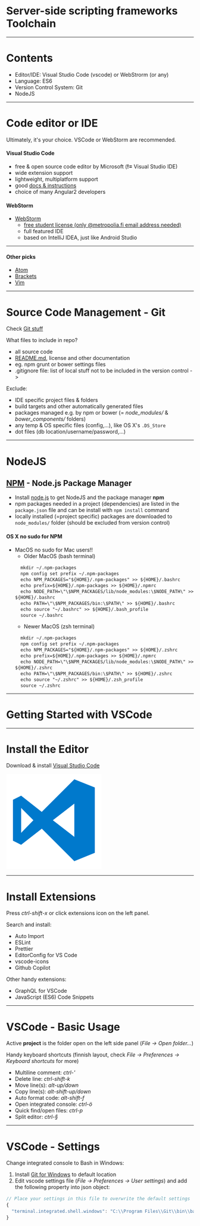 # Server-side scripting frameworks Toolchain

---

# Contents

- Editor/IDE: Visual Studio Code (vscode) or WebStrorm (or any)
- Language: ES6
- Version Control System: Git
- NodeJS

---

# Code editor or IDE

Ultimately, it's your choice. VSCode or WebStorm are recommended.

#### Visual Studio Code

- free & open source code editor by Microsoft (**!=** Visual Studio IDE)
- wide extension support
- lightweight, multiplatform support
- good [docs & instructions](https://code.visualstudio.com/docs/editor/codebasics)
- choice of many Angular2 developers


#### WebStorm

- [WebStorm](https://www.jetbrains.com/webstorm/)
  - [free student license (only @metropolia.fi email address needed)](https://www.jetbrains.com/student/)
  - full featured IDE
  - based on IntelliJ IDEA, just like Android Studio

---

#### Other picks

- [Atom](https://atom.io/)
- [Brackets](http://brackets.io/)
- [Vim](https://github.com/nodejs/node/wiki/Vim-Plugins)

---

# Source Code Management - Git

Check [Git stuff](https://github.com/mattpe/git-intro/blob/master/git-basics.md)

What files to include in repo?

- all source code
- [README.md](https://help.github.com/articles/about-readmes/), license and other documentation
- eg. npm grunt or bower settings files
- .gitignore file: list of local stuff not to be included in the version control ->

Exclude:

- IDE specific project files & folders
- build targets and other automatically generated files
- packages managed e.g. by npm or bower (= _node_modules/_ & _bower_components/_ folders)
- any temp & OS specific files (config,...), like OS X's `.DS_Store`
- dot files (db location/username/password,...)

---

# NodeJS

## [NPM](https://www.npmjs.com/) - Node.js Package Manager

- Install [node.js](https://nodejs.org/en/) to get NodeJS and the package manager **npm**
- npm packages needed in a project (dependencies) are listed in the `package.json` file and can be install with `npm install` command
- locally installed (=project specific) packages are downloaded to `node_modules/` folder (should be excluded from version control)

#### OS X no sudo for NPM

- MacOS no sudo for Mac users!!
  - Older MacOS (bash terminal) 
  ```
    mkdir ~/.npm-packages
    npm config set prefix ~/.npm-packages
    echo NPM_PACKAGES="${HOME}/.npm-packages" >> ${HOME}/.bashrc
    echo prefix=${HOME}/.npm-packages >> ${HOME}/.npmrc
    echo NODE_PATH=\"\$NPM_PACKAGES/lib/node_modules:\$NODE_PATH\" >> ${HOME}/.bashrc
    echo PATH=\"\$NPM_PACKAGES/bin:\$PATH\" >> ${HOME}/.bashrc
    echo source "~/.bashrc" >> ${HOME}/.bash_profile
    source ~/.bashrc
  ```
  - Newer MacOS (zsh terminal) 
  ```
    mkdir ~/.npm-packages
    npm config set prefix ~/.npm-packages
    echo NPM_PACKAGES="${HOME}/.npm-packages" >> ${HOME}/.zshrc
    echo prefix=${HOME}/.npm-packages >> ${HOME}/.npmrc
    echo NODE_PATH=\"\$NPM_PACKAGES/lib/node_modules:\$NODE_PATH\" >> ${HOME}/.zshrc
    echo PATH=\"\$NPM_PACKAGES/bin:\$PATH\" >> ${HOME}/.zshrc
    echo source "~/.zshrc" >> ${HOME}/.zsh_profile
    source ~/.zshrc
  ```

---




# Getting Started with VSCode

---

# Install the Editor

Download & install [Visual Studio Code](https://code.visualstudio.com/)

![VSCode logo](img/vscode.png)

---

# Install Extensions

Press _ctrl-shift-x_ or click extensions icon on the left panel.

Search and install:

- Auto Import
- ESLint
- Prettier
- EditorConfig for VS Code
- vscode-icons
- Github Copilot

Other handy extensions:

- GraphQL for VSCode
- JavaScript (ES6) Code Snippets

---

# VSCode - Basic Usage

Active **project** is the folder open on the left side panel (_File -> Open folder..._)

Handy keyboard shortcuts (finnish layout, check _File -> Preferences -> Keyboard shortcuts_ for more)

- Multiline comment: _ctrl-'_
- Delete line: _ctrl-shift-k_
- Move line(s): _alt-up/down_
- Copy line(s): _alt-shift-up/down_
- Auto format code: _alt-shift-f_
- Open integrated console: _ctrl-ö_
- Quick find/open files: _ctrl-p_
- Split editor: _ctrl-§_

---

# VSCode - Settings

Change integrated console to Bash in Windows:

1. Install [Git for Windows](https://git-scm.com/downloads) to default location
2. Edit vscode settings file (_File -> Preferences -> User settings_) and add the following property into json object:

```javascript
// Place your settings in this file to overwrite the default settings
{
  "terminal.integrated.shell.windows": "C:\\Program Files\\Git\\bin\\bash.exe",
}

```
